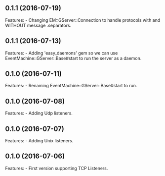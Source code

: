 ## 0.1.1 (2016-07-19)
Features:
    - Changing EM::GServer::Connection to handle protocols with and WITHOUT message .separators.

## 0.1.1 (2016-07-13)
Features:
    - Adding 'easy_daemons' gem so we can use EventMachine::GServer::Base#start to run the server as a daemon.

## 0.1.0 (2016-07-11)
Features:
    - Renaming EventMachine::GServer::Base#start to run.
    
## 0.1.0 (2016-07-08)
Features:
    - Adding Udp listeners.

## 0.1.0 (2016-07-07)
Features:
    - Adding Unix listeners.

## 0.1.0 (2016-07-06)
Features:
    - First version supporting TCP Listeners.
